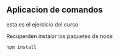 ## Aplicacion de comandos

esta es el ejercicio del curso

Recuperden instalar los paquetes de node
````
npm install
